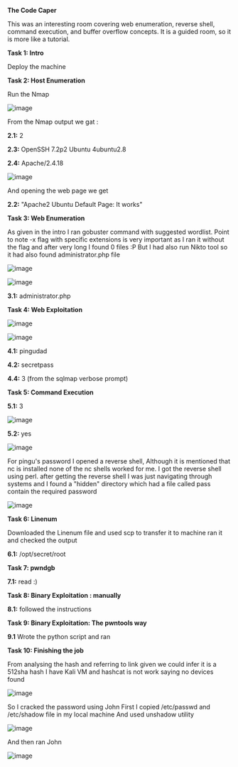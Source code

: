 **The Code Caper**

This was an interesting room covering web enumeration, reverse shell, command execution, and buffer overflow concepts. It is a guided room, so it is more like a tutorial.
 
 
**Task 1: Intro** 

Deploy the machine
 
**Task 2: Host Enumeration**
 
Run the Nmap

![image](https://user-images.githubusercontent.com/45536407/86193151-3bcba600-bb19-11ea-84a4-1d429869e8ca.png)

 
From the Nmap output we gat :

**2.1:** 2
 
**2.3:** OpenSSH 7.2p2 Ubuntu 4ubuntu2.8

**2.4:** Apache/2.4.18
 
![image](https://user-images.githubusercontent.com/45536407/86193182-4a19c200-bb19-11ea-82b8-0a1056c6fe37.png)
 
And opening the web page we get

**2.2:** "Apache2 Ubuntu Default Page: It works"

**Task 3: Web Enumeration**

As given in the intro I ran gobuster command with suggested wordlist.
Point to note -x flag with specific extensions is very important as I ran it without the flag and after very long I found 0 files :P
But I had also run Nikto tool so it had also found administrator.php file
 
![image](https://user-images.githubusercontent.com/45536407/86193192-5271fd00-bb19-11ea-8a14-d985ec8cda24.png)

![image](https://user-images.githubusercontent.com/45536407/86193219-60278280-bb19-11ea-881e-120a4d313512.png)

 
**3.1:** administrator.php
 
**Task 4: Web Exploitation**
 
![image](https://user-images.githubusercontent.com/45536407/86193266-7d5c5100-bb19-11ea-96aa-2d11e2ec3ee7.png)

![image](https://user-images.githubusercontent.com/45536407/86193269-7f261480-bb19-11ea-9d74-507d3ef7a80d.png)
  
**4.1:** pingudad

**4.2:** secretpass

**4.4:** 3 (from the sqlmap verbose prompt)
 
 
**Task 5: Command Execution**
 
**5.1:** 3

![image](https://user-images.githubusercontent.com/45536407/86193292-8e0cc700-bb19-11ea-8451-986e7beacd31.png)
 
**5.2:** yes

![image](https://user-images.githubusercontent.com/45536407/86193314-98c75c00-bb19-11ea-99db-b3ea527faa4c.png)

For pingu's password I opened a reverse shell, Although it is mentioned that nc is installed none of the nc shells worked for me. I got the reverse shell using perl.
after getting the reverse shell I was just navigating through systems and I found a "hidden" directory which had a file called pass contain the required password
 
![image](https://user-images.githubusercontent.com/45536407/86193337-ac72c280-bb19-11ea-911c-70d2f93ae070.png)

**Task 6: Linenum**
 
Downloaded the Linenum file and used scp to transfer it to machine ran it and checked the output
 
**6.1:** /opt/secret/root


**Task 7: pwndgb**

**7.1:** read :)
 
**Task 8: Binary Exploitation : manually**

**8.1:** followed the instructions
 
**Task 9: Binary Exploitation: The pwntools way**

**9.1** Wrote the python script and ran 
 
**Task 10: Finishing the job**

From analysing the hash and referring to link given we could infer it is a 512sha hash 
I have Kali VM and hashcat is not work saying  no devices found
 
![image](https://user-images.githubusercontent.com/45536407/86193518-1723fe00-bb1a-11ea-9a3d-604c0c7a2aff.png)

So I cracked the password using John
First I copied /etc/passwd and /etc/shadow file in my local machine
And used unshadow utility
 
![image](https://user-images.githubusercontent.com/45536407/86193352-b5fc2a80-bb19-11ea-89b1-22f55076f181.png)
 
And then ran John   

![image](https://user-images.githubusercontent.com/45536407/86193397-cf04db80-bb19-11ea-8d65-3e110e8b9e20.png)
